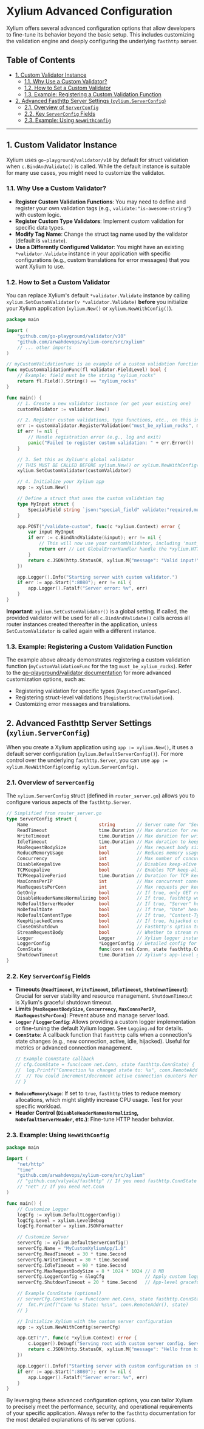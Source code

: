 # Xylium Advanced Configuration

Xylium offers several advanced configuration options that allow developers to fine-tune its behavior beyond the basic setup. This includes customizing the validation engine and deeply configuring the underlying `fasthttp` server.

## Table of Contents

*   [1. Custom Validator Instance](#1-custom-validator-instance)
    *   [1.1. Why Use a Custom Validator?](#11-why-use-a-custom-validator)
    *   [1.2. How to Set a Custom Validator](#12-how-to-set-a-custom-validator)
    *   [1.3. Example: Registering a Custom Validation Function](#13-example-registering-a-custom-validation-function)
*   [2. Advanced Fasthttp Server Settings (`xylium.ServerConfig`)](#2-advanced-fasthttp-server-settings-xyliumserverconfig)
    *   [2.1. Overview of `ServerConfig`](#21-overview-of-serverconfig)
    *   [2.2. Key `ServerConfig` Fields](#22-key-serverconfig-fields)
    *   [2.3. Example: Using `NewWithConfig`](#23-example-using-newwithconfig)

---

## 1. Custom Validator Instance

Xylium uses `go-playground/validator/v10` by default for struct validation when `c.BindAndValidate()` is called. While the default instance is suitable for many use cases, you might need to customize the validator.

### 1.1. Why Use a Custom Validator?

*   **Register Custom Validation Functions**: You may need to define and register your own validation tags (e.g., `validate:"is-awesome-string"`) with custom logic.
*   **Register Custom Type Validators**: Implement custom validation for specific data types.
*   **Modify Tag Name**: Change the struct tag name used by the validator (default is `validate`).
*   **Use a Differently Configured Validator**: You might have an existing `*validator.Validate` instance in your application with specific configurations (e.g., custom translations for error messages) that you want Xylium to use.

### 1.2. How to Set a Custom Validator

You can replace Xylium's default `*validator.Validate` instance by calling `xylium.SetCustomValidator(v *validator.Validate)` **before** you initialize your Xylium application (`xylium.New()` or `xylium.NewWithConfig()`).

```go
package main

import (
	"github.com/go-playground/validator/v10"
	"github.com/arwahdevops/xylium-core/src/xylium"
	// ... other imports
)

// myCustomValidationFunc is an example of a custom validation function.
func myCustomValidationFunc(fl validator.FieldLevel) bool {
	// Example: field must be the string "xylium_rocks"
	return fl.Field().String() == "xylium_rocks"
}

func main() {
	// 1. Create a new validator instance (or get your existing one)
	customValidator := validator.New()

	// 2. Register custom validations, type functions, etc., on this instance
	err := customValidator.RegisterValidation("must_be_xylium_rocks", myCustomValidationFunc)
	if err != nil {
		// Handle registration error (e.g., log and exit)
		panic("Failed to register custom validation: " + err.Error())
	}

	// 3. Set this as Xylium's global validator
	// THIS MUST BE CALLED BEFORE xylium.New() or xylium.NewWithConfig()
	xylium.SetCustomValidator(customValidator)

	// 4. Initialize your Xylium app
	app := xylium.New()

	// Define a struct that uses the custom validation tag
	type MyInput struct {
		SpecialField string `json:"special_field" validate:"required,must_be_xylium_rocks"`
	}

	app.POST("/validate-custom", func(c *xylium.Context) error {
		var input MyInput
		if err := c.BindAndValidate(&input); err != nil {
			// This will now use your customValidator, including 'must_be_xylium_rocks'
			return err // Let GlobalErrorHandler handle the *xylium.HTTPError
		}
		return c.JSON(http.StatusOK, xylium.M{"message": "Valid input!", "data": input})
	})

	app.Logger().Info("Starting server with custom validator.")
	if err := app.Start(":8080"); err != nil {
		app.Logger().Fatalf("Server error: %v", err)
	}
}
```
**Important**: `xylium.SetCustomValidator()` is a global setting. If called, the provided validator will be used for all `c.BindAndValidate()` calls across all router instances created thereafter in the application, unless `SetCustomValidator` is called again with a different instance.

### 1.3. Example: Registering a Custom Validation Function

The example above already demonstrates registering a custom validation function (`myCustomValidationFunc` for the tag `must_be_xylium_rocks`). Refer to the [go-playground/validator documentation](https://pkg.go.dev/github.com/go-playground/validator/v10) for more advanced customization options, such as:
*   Registering validation for specific types (`RegisterCustomTypeFunc`).
*   Registering struct-level validations (`RegisterStructValidation`).
*   Customizing error messages and translations.

## 2. Advanced Fasthttp Server Settings (`xylium.ServerConfig`)

When you create a Xylium application using `app := xylium.New()`, it uses a default server configuration (`xylium.DefaultServerConfig()`). For more control over the underlying `fasthttp.Server`, you can use `app := xylium.NewWithConfig(config xylium.ServerConfig)`.

### 2.1. Overview of `ServerConfig`

The `xylium.ServerConfig` struct (defined in `router_server.go`) allows you to configure various aspects of the `fasthttp.Server`.

```go
// Simplified from router_server.go
type ServerConfig struct {
    Name                          string        // Server name for "Server" header
    ReadTimeout                   time.Duration // Max duration for reading the entire request
    WriteTimeout                  time.Duration // Max duration for writing the_ entire response
    IdleTimeout                   time.Duration // Max duration to keep an idle keep-alive connection open
    MaxRequestBodySize            int           // Max request body size
    ReduceMemoryUsage             bool          // Reduces memory usage at the cost of higher CPU.
    Concurrency                   int           // Max number of concurrent connections
    DisableKeepalive              bool          // Disables keep-alive connections
    TCPKeepalive                  bool          // Enables TCP keep-alive periods
    TCPKeepalivePeriod            time.Duration // Duration for TCP keep-alive
    MaxConnsPerIP                 int           // Max concurrent connections from a single IP
    MaxRequestsPerConn            int           // Max requests per keep-alive connection
    GetOnly                       bool          // If true, only GET requests are accepted
    DisableHeaderNamesNormalizing bool          // If true, fasthttp won't normalize header names
    NoDefaultServerHeader         bool          // If true, "Server" header is not set automatically
    NoDefaultDate                 bool          // If true, "Date" header is not set
    NoDefaultContentType          bool          // If true, "Content-Type" is not set for text responses
    KeepHijackedConns             bool          // If true, hijacked connections are not closed on shutdown
    CloseOnShutdown               bool          // Fasthttp's option to close connections on shutdown
    StreamRequestBody             bool          // Whether to stream request bodies
    Logger                        Logger        // Xylium logger instance
    LoggerConfig                  *LoggerConfig // Detailed config for DefaultLogger if Logger is nil
    ConnState                     func(conn net.Conn, state fasthttp.ConnState) // Callback for connection state changes
    ShutdownTimeout               time.Duration // Xylium's app-level graceful shutdown timeout
}
```

### 2.2. Key `ServerConfig` Fields

*   **Timeouts (`ReadTimeout`, `WriteTimeout`, `IdleTimeout`, `ShutdownTimeout`)**: Crucial for server stability and resource management. `ShutdownTimeout` is Xylium's graceful shutdown timeout.
*   **Limits (`MaxRequestBodySize`, `Concurrency`, `MaxConnsPerIP`, `MaxRequestsPerConn`)**: Prevent abuse and manage server load.
*   **`Logger` / `LoggerConfig`**: Allows providing a custom logger implementation or fine-tuning the default Xylium logger. See `Logging.md` for details.
*   **`ConnState`**: A callback function that `fasthttp` calls when a connection's state changes (e.g., new connection, active, idle, hijacked). Useful for metrics or advanced connection management.
    ```go
    // Example ConnState callback
    // cfg.ConnState = func(conn net.Conn, state fasthttp.ConnState) {
    //  log.Printf("Connection %s changed state to: %s", conn.RemoteAddr().String(), state.String())
    //  // You could increment/decrement active connection counters here for metrics
    // }
    ```
*   **`ReduceMemoryUsage`**: If set to `true`, `fasthttp` tries to reduce memory allocations, which might slightly increase CPU usage. Test for your specific workload.
*   **Header Control (`DisableHeaderNamesNormalizing`, `NoDefaultServerHeader`, etc.)**: Fine-tune HTTP header behavior.

### 2.3. Example: Using `NewWithConfig`

```go
package main

import (
	"net/http"
	"time"
	"github.com/arwahdevops/xylium-core/src/xylium"
	// "github.com/valyala/fasthttp" // If you need fasthttp.ConnState constants
	// "net" // If you need net.Conn
)

func main() {
	// Customize Logger
	logCfg := xylium.DefaultLoggerConfig()
	logCfg.Level = xylium.LevelDebug
	logCfg.Formatter = xylium.JSONFormatter

	// Customize Server
	serverCfg := xylium.DefaultServerConfig()
	serverCfg.Name = "MyCustomXyliumApp/1.0"
	serverCfg.ReadTimeout = 30 * time.Second
	serverCfg.WriteTimeout = 30 * time.Second
	serverCfg.IdleTimeout = 90 * time.Second
	serverCfg.MaxRequestBodySize = 8 * 1024 * 1024 // 8 MB
	serverCfg.LoggerConfig = &logCfg               // Apply custom logger config
	serverCfg.ShutdownTimeout = 20 * time.Second   // App-level graceful shutdown timeout

	// Example ConnState (optional)
	// serverCfg.ConnState = func(conn net.Conn, state fasthttp.ConnState) {
	//  fmt.Printf("Conn %s State: %s\n", conn.RemoteAddr(), state)
	// }

	// Initialize Xylium with the custom server configuration
	app := xylium.NewWithConfig(serverCfg)

	app.GET("/", func(c *xylium.Context) error {
		c.Logger().Debugf("Serving root with custom server config. Server name in header: %s", serverCfg.Name)
		return c.JSON(http.StatusOK, xylium.M{"message": "Hello from highly configured Xylium!"})
	})

	app.Logger().Infof("Starting server with custom configuration on :8080. Server Name: %s", app.serverConfig.Name)
	if err := app.Start(":8080"); err != nil {
		app.Logger().Fatalf("Server error: %v", err)
	}
}
```

By leveraging these advanced configuration options, you can tailor Xylium to precisely meet the performance, security, and operational requirements of your specific application. Always refer to the `fasthttp` documentation for the most detailed explanations of its server options.
